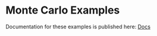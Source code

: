 # Monte Carlo Examples

Documentation for these examples is published here: [Docs](https://richmit.github.io/FortranFinance/monte_carlo/index.html)

